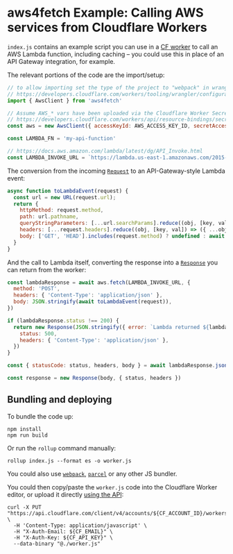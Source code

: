 # aws4fetch Example: Calling AWS services from Cloudflare Workers

`index.js` contains an example script you can use in a
[CF worker](https://www.cloudflare.com/products/cloudflare-workers/) to call an
AWS Lambda function, including caching – you could use this in place of an API
Gateway integration, for example.

The relevant portions of the code are the import/setup:

```js
// to allow importing set the type of the project to "webpack" in wrangler.toml
// https://developers.cloudflare.com/workers/tooling/wrangler/configuration#per-project
import { AwsClient } from 'aws4fetch'

// Assume AWS_* vars have been uploaded via the Cloudflare Worker Secrets Vault
// https://developers.cloudflare.com/workers/api/resource-bindings/secrets-vault/
const aws = new AwsClient({ accessKeyId: AWS_ACCESS_KEY_ID, secretAccessKey: AWS_SECRET_ACCESS_KEY })

const LAMBDA_FN = 'my-api-function'

// https://docs.aws.amazon.com/lambda/latest/dg/API_Invoke.html
const LAMBDA_INVOKE_URL = `https://lambda.us-east-1.amazonaws.com/2015-03-31/functions/${LAMBDA_FN}/invocations`
```

The conversion from the incoming [`Request`](https://developer.mozilla.org/en-US/docs/Web/API/Request)
to an API-Gateway-style Lambda event:

```js
async function toLambdaEvent(request) {
  const url = new URL(request.url);
  return {
    httpMethod: request.method,
    path: url.pathname,
    queryStringParameters: [...url.searchParams].reduce((obj, [key, val]) => ({ ...obj, [key]: val }), {}),
    headers: [...request.headers].reduce((obj, [key, val]) => ({ ...obj, [key]: val }), {}),
    body: ['GET', 'HEAD'].includes(request.method) ? undefined : await request.text(),
  }
}
```

And the call to Lambda itself, converting the response into a
[`Response`](https://developer.mozilla.org/en-US/docs/Web/API/Response) you can return from the worker:

```js
const lambdaResponse = await aws.fetch(LAMBDA_INVOKE_URL, {
  method: 'POST',
  headers: { 'Content-Type': 'application/json' },
  body: JSON.stringify(await toLambdaEvent(request)),
})

if (lambdaResponse.status !== 200) {
  return new Response(JSON.stringify({ error: `Lambda returned ${lambdaResponse.status}` }), {
    status: 500,
    headers: { 'Content-Type': 'application/json' },
  })
}

const { statusCode: status, headers, body } = await lambdaResponse.json()

const response = new Response(body, { status, headers })
```

## Bundling and deploying

To bundle the code up:

```console
npm install
npm run build
```

Or run the `rollup` command manually:

```
rollup index.js --format es -o worker.js
```

You could also use [`webpack`](https://webpack.js.org/), [`parcel`](https://parceljs.org/) or any other JS bundler.

You could then copy/paste the `worker.js` code into the Cloudflare Worker editor, or upload it directly
[using the API](https://developers.cloudflare.com/workers/api/):

```console
curl -X PUT "https://api.cloudflare.com/client/v4/accounts/${CF_ACCOUNT_ID}/workers/scripts/${CF_SCRIPT}" \
  -H 'Content-Type: application/javascript' \
  -H "X-Auth-Email: ${CF_EMAIL}" \
  -H "X-Auth-Key: ${CF_API_KEY}" \
  --data-binary "@./worker.js"
```
